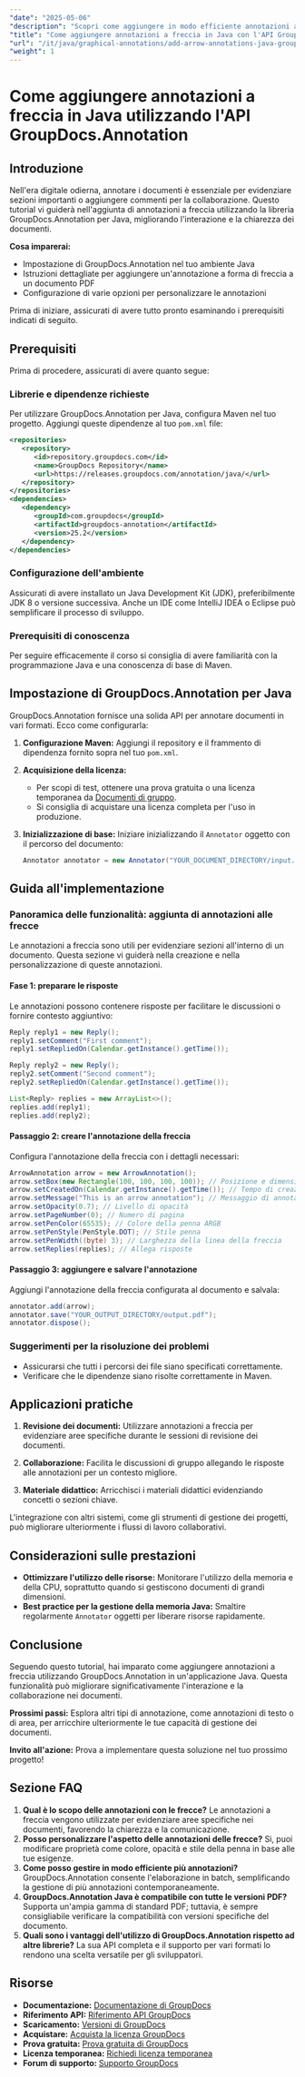 ```yaml
---
"date": "2025-05-06"
"description": "Scopri come aggiungere in modo efficiente annotazioni a freccia ai PDF utilizzando la libreria GroupDocs.Annotation per Java. Migliora la chiarezza dei documenti e la collaborazione."
"title": "Come aggiungere annotazioni a freccia in Java con l'API GroupDocs.Annotation"
"url": "/it/java/graphical-annotations/add-arrow-annotations-java-groupdocs/"
"weight": 1
---
```


# Come aggiungere annotazioni a freccia in Java utilizzando l'API GroupDocs.Annotation

## Introduzione

Nell'era digitale odierna, annotare i documenti è essenziale per evidenziare sezioni importanti o aggiungere commenti per la collaborazione. Questo tutorial vi guiderà nell'aggiunta di annotazioni a freccia utilizzando la libreria GroupDocs.Annotation per Java, migliorando l'interazione e la chiarezza dei documenti.

**Cosa imparerai:**
- Impostazione di GroupDocs.Annotation nel tuo ambiente Java
- Istruzioni dettagliate per aggiungere un'annotazione a forma di freccia a un documento PDF
- Configurazione di varie opzioni per personalizzare le annotazioni

Prima di iniziare, assicurati di avere tutto pronto esaminando i prerequisiti indicati di seguito.

## Prerequisiti

Prima di procedere, assicurati di avere quanto segue:

### Librerie e dipendenze richieste
Per utilizzare GroupDocs.Annotation per Java, configura Maven nel tuo progetto. Aggiungi queste dipendenze al tuo `pom.xml` file:

```xml
<repositories>
   <repository>
      <id>repository.groupdocs.com</id>
      <name>GroupDocs Repository</name>
      <url>https://releases.groupdocs.com/annotation/java/</url>
   </repository>
</repositories>
<dependencies>
   <dependency>
      <groupId>com.groupdocs</groupId>
      <artifactId>groupdocs-annotation</artifactId>
      <version>25.2</version>
   </dependency>
</dependencies>
```

### Configurazione dell'ambiente
Assicurati di avere installato un Java Development Kit (JDK), preferibilmente JDK 8 o versione successiva. Anche un IDE come IntelliJ IDEA o Eclipse può semplificare il processo di sviluppo.

### Prerequisiti di conoscenza
Per seguire efficacemente il corso si consiglia di avere familiarità con la programmazione Java e una conoscenza di base di Maven.

## Impostazione di GroupDocs.Annotation per Java

GroupDocs.Annotation fornisce una solida API per annotare documenti in vari formati. Ecco come configurarla:

1. **Configurazione Maven:**
   Aggiungi il repository e il frammento di dipendenza fornito sopra nel tuo `pom.xml`.

2. **Acquisizione della licenza:**
   - Per scopi di test, ottenere una prova gratuita o una licenza temporanea da [Documenti di gruppo](https://purchase.groupdocs.com/temporary-license/).
   - Si consiglia di acquistare una licenza completa per l'uso in produzione.

3. **Inizializzazione di base:**
   Iniziare inizializzando il `Annotator` oggetto con il percorso del documento:

   ```java
   Annotator annotator = new Annotator("YOUR_DOCUMENT_DIRECTORY/input.pdf");
   ```

## Guida all'implementazione

### Panoramica delle funzionalità: aggiunta di annotazioni alle frecce
Le annotazioni a freccia sono utili per evidenziare sezioni all'interno di un documento. Questa sezione vi guiderà nella creazione e nella personalizzazione di queste annotazioni.

#### Fase 1: preparare le risposte 
Le annotazioni possono contenere risposte per facilitare le discussioni o fornire contesto aggiuntivo:

```java
Reply reply1 = new Reply();
reply1.setComment("First comment");
reply1.setRepliedOn(Calendar.getInstance().getTime());

Reply reply2 = new Reply();
reply2.setComment("Second comment");
reply2.setRepliedOn(Calendar.getInstance().getTime());

List<Reply> replies = new ArrayList<>();
replies.add(reply1);
replies.add(reply2);
```

#### Passaggio 2: creare l'annotazione della freccia 
Configura l'annotazione della freccia con i dettagli necessari:

```java
ArrowAnnotation arrow = new ArrowAnnotation();
arrow.setBox(new Rectangle(100, 100, 100, 100)); // Posizione e dimensione
arrow.setCreatedOn(Calendar.getInstance().getTime()); // Tempo di creazione
arrow.setMessage("This is an arrow annotation"); // Messaggio di annotazione
arrow.setOpacity(0.7); // Livello di opacità
arrow.setPageNumber(0); // Numero di pagina
arrow.setPenColor(65535); // Colore della penna ARGB
arrow.setPenStyle(PenStyle.DOT); // Stile penna
arrow.setPenWidth((byte) 3); // Larghezza della linea della freccia
arrow.setReplies(replies); // Allega risposte
```

#### Passaggio 3: aggiungere e salvare l'annotazione 
Aggiungi l'annotazione della freccia configurata al documento e salvala:

```java
annotator.add(arrow);
annotator.save("YOUR_OUTPUT_DIRECTORY/output.pdf");
annotator.dispose();
```

### Suggerimenti per la risoluzione dei problemi
- Assicurarsi che tutti i percorsi dei file siano specificati correttamente.
- Verificare che le dipendenze siano risolte correttamente in Maven.

## Applicazioni pratiche

1. **Revisione dei documenti:**
   Utilizzare annotazioni a freccia per evidenziare aree specifiche durante le sessioni di revisione dei documenti.
   
2. **Collaborazione:**
   Facilita le discussioni di gruppo allegando le risposte alle annotazioni per un contesto migliore.
3. **Materiale didattico:**
   Arricchisci i materiali didattici evidenziando concetti o sezioni chiave.

L'integrazione con altri sistemi, come gli strumenti di gestione dei progetti, può migliorare ulteriormente i flussi di lavoro collaborativi.

## Considerazioni sulle prestazioni
- **Ottimizzare l'utilizzo delle risorse:** Monitorare l'utilizzo della memoria e della CPU, soprattutto quando si gestiscono documenti di grandi dimensioni.
- **Best practice per la gestione della memoria Java:** Smaltire regolarmente `Annotator` oggetti per liberare risorse rapidamente.

## Conclusione
Seguendo questo tutorial, hai imparato come aggiungere annotazioni a freccia utilizzando GroupDocs.Annotation in un'applicazione Java. Questa funzionalità può migliorare significativamente l'interazione e la collaborazione nei documenti.

**Prossimi passi:**
Esplora altri tipi di annotazione, come annotazioni di testo o di area, per arricchire ulteriormente le tue capacità di gestione dei documenti.

**Invito all'azione:** Prova a implementare questa soluzione nel tuo prossimo progetto!

## Sezione FAQ

1. **Qual è lo scopo delle annotazioni con le frecce?**
   Le annotazioni a freccia vengono utilizzate per evidenziare aree specifiche nei documenti, favorendo la chiarezza e la comunicazione.
2. **Posso personalizzare l'aspetto delle annotazioni delle frecce?**
   Sì, puoi modificare proprietà come colore, opacità e stile della penna in base alle tue esigenze.
3. **Come posso gestire in modo efficiente più annotazioni?**
   GroupDocs.Annotation consente l'elaborazione in batch, semplificando la gestione di più annotazioni contemporaneamente.
4. **GroupDocs.Annotation Java è compatibile con tutte le versioni PDF?**
   Supporta un'ampia gamma di standard PDF; tuttavia, è sempre consigliabile verificare la compatibilità con versioni specifiche del documento.
5. **Quali sono i vantaggi dell'utilizzo di GroupDocs.Annotation rispetto ad altre librerie?**
   La sua API completa e il supporto per vari formati lo rendono una scelta versatile per gli sviluppatori.

## Risorse
- **Documentazione:** [Documentazione di GroupDocs](https://docs.groupdocs.com/annotation/java/)
- **Riferimento API:** [Riferimento API GroupDocs](https://reference.groupdocs.com/annotation/java/)
- **Scaricamento:** [Versioni di GroupDocs](https://releases.groupdocs.com/annotation/java/)
- **Acquistare:** [Acquista la licenza GroupDocs](https://purchase.groupdocs.com/buy)
- **Prova gratuita:** [Prova gratuita di GroupDocs](https://releases.groupdocs.com/annotation/java/)
- **Licenza temporanea:** [Richiedi licenza temporanea](https://purchase.groupdocs.com/temporary-license/)
- **Forum di supporto:** [Supporto GroupDocs](https://forum.groupdocs.com/c/annotation/)